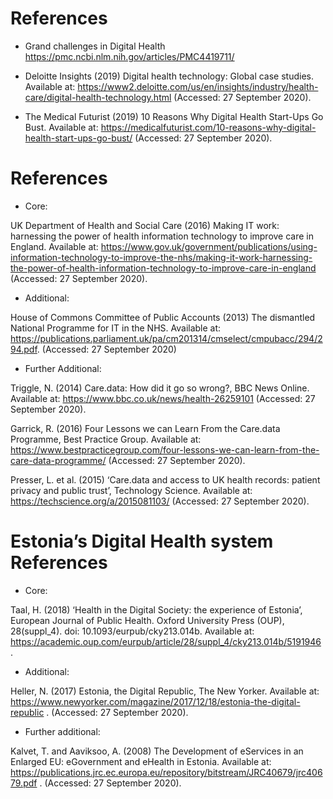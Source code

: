  
# References  
- Grand challenges in Digital Health https://pmc.ncbi.nlm.nih.gov/articles/PMC4419711/
- Deloitte Insights (2019) Digital health technology: Global case studies. Available at: 
https://www2.deloitte.com/us/en/insights/industry/health-care/digital-health-technology.html 
(Accessed: 27 September 2020).

- The Medical Futurist (2019) 10 Reasons Why Digital Health Start-Ups Go Bust. Available at: 
https://medicalfuturist.com/10-reasons-why-digital-health-start-ups-go-bust/
 (Accessed: 27 September 2020).    

# References 
- Core:  

UK Department of Health and Social Care (2016) Making IT work: harnessing the power of health information technology to improve care in England. Available at: https://www.gov.uk/government/publications/using-information-technology-to-improve-the-nhs/making-it-work-harnessing-the-power-of-health-information-technology-to-improve-care-in-england (Accessed: 27 September 2020).

- Additional: 

House of Commons Committee of Public Accounts (2013) The dismantled National Programme for IT in the NHS. Available at: https://publications.parliament.uk/pa/cm201314/cmselect/cmpubacc/294/294.pdf. (Accessed: 27 September 2020)    

- Further Additional:

Triggle, N. (2014) Care.data: How did it go so wrong?, BBC News Online. Available at: 
https://www.bbc.co.uk/news/health-26259101
 (Accessed: 27 September 2020).  

Garrick, R. (2016) Four Lessons we can Learn From the Care.data Programme, Best Practice Group. Available at: 
https://www.bestpracticegroup.com/four-lessons-we-can-learn-from-the-care-data-programme/
 (Accessed: 27 September 2020).

Presser, L. et al. (2015) ‘Care.data and access to UK health records: patient privacy and public trust’, Technology Science. Available at: 
https://techscience.org/a/2015081103/
 (Accessed: 27 September 2020).

# Estonia’s Digital Health system References 

- Core: 

Taal, H. (2018) ‘Health in the Digital Society: the experience of Estonia’, European Journal of Public Health. Oxford University Press (OUP), 28(suppl_4). doi: 10.1093/eurpub/cky213.014b. Available at: 
https://academic.oup.com/eurpub/article/28/suppl_4/cky213.014b/5191946
. 

- Additional: 

Heller, N. (2017) Estonia, the Digital Republic, The New Yorker. Available at: 
https://www.newyorker.com/magazine/2017/12/18/estonia-the-digital-republic
. (Accessed: 27 September 2020).

- Further additional: 

Kalvet, T. and Aaviksoo, A. (2008) The Development of eServices in an Enlarged EU: eGovernment and eHealth in Estonia. Available at: 
https://publications.jrc.ec.europa.eu/repository/bitstream/JRC40679/jrc40679.pdf 
. (Accessed: 27 September 2020).
